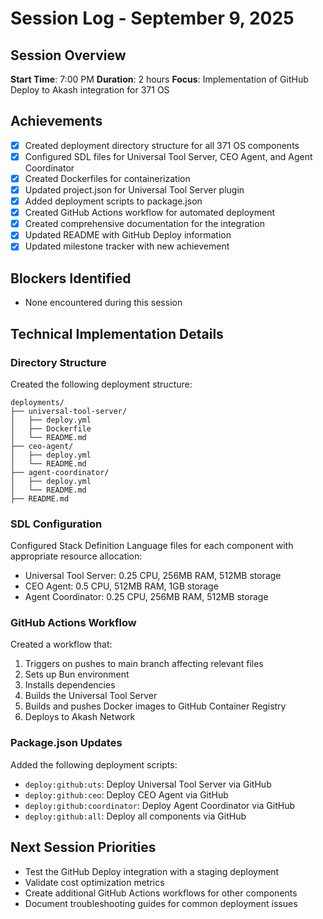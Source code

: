 # Session Log - September 9, 2025

## Session Overview
**Start Time**: 7:00 PM
**Duration**: 2 hours
**Focus**: Implementation of GitHub Deploy to Akash integration for 371 OS

## Achievements
- [x] Created deployment directory structure for all 371 OS components
- [x] Configured SDL files for Universal Tool Server, CEO Agent, and Agent Coordinator
- [x] Created Dockerfiles for containerization
- [x] Updated project.json for Universal Tool Server plugin
- [x] Added deployment scripts to package.json
- [x] Created GitHub Actions workflow for automated deployment
- [x] Created comprehensive documentation for the integration
- [x] Updated README with GitHub Deploy information
- [x] Updated milestone tracker with new achievement

## Blockers Identified
- None encountered during this session

## Technical Implementation Details

### Directory Structure
Created the following deployment structure:
```
deployments/
├── universal-tool-server/
│   ├── deploy.yml
│   ├── Dockerfile
│   └── README.md
├── ceo-agent/
│   ├── deploy.yml
│   └── README.md
├── agent-coordinator/
│   ├── deploy.yml
│   └── README.md
├── README.md
```

### SDL Configuration
Configured Stack Definition Language files for each component with appropriate resource allocation:
- Universal Tool Server: 0.25 CPU, 256MB RAM, 512MB storage
- CEO Agent: 0.5 CPU, 512MB RAM, 1GB storage
- Agent Coordinator: 0.25 CPU, 256MB RAM, 512MB storage

### GitHub Actions Workflow
Created a workflow that:
1. Triggers on pushes to main branch affecting relevant files
2. Sets up Bun environment
3. Installs dependencies
4. Builds the Universal Tool Server
5. Builds and pushes Docker images to GitHub Container Registry
6. Deploys to Akash Network

### Package.json Updates
Added the following deployment scripts:
- `deploy:github:uts`: Deploy Universal Tool Server via GitHub
- `deploy:github:ceo`: Deploy CEO Agent via GitHub
- `deploy:github:coordinator`: Deploy Agent Coordinator via GitHub
- `deploy:github:all`: Deploy all components via GitHub

## Next Session Priorities
- Test the GitHub Deploy integration with a staging deployment
- Validate cost optimization metrics
- Create additional GitHub Actions workflows for other components
- Document troubleshooting guides for common deployment issues
